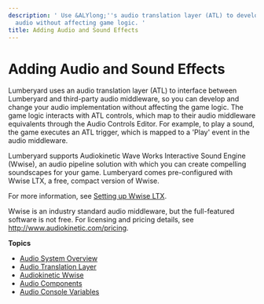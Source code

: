 ```yaml
---
description: ' Use &ALYlong;''s audio translation layer (ATL) to develop your game
  audio without affecting game logic. '
title: Adding Audio and Sound Effects
---
```

# Adding Audio and Sound Effects<a name="audio-intro"></a>

Lumberyard uses an audio translation layer \(ATL\) to interface between Lumberyard and third\-party audio middleware, so you can develop and change your audio implementation without affecting the game logic\. The game logic interacts with ATL controls, which map to their audio middleware equivalents through the Audio Controls Editor\. For example, to play a sound, the game executes an ATL trigger, which is mapped to a 'Play' event in the audio middleware\.

Lumberyard supports Audiokinetic Wave Works Interactive Sound Engine \(Wwise\), an audio pipeline solution with which you can create compelling soundscapes for your game\. Lumberyard comes pre\-configured with Wwise LTX, a free, compact version of Wwise\. 

For more information, see [Setting up Wwise LTX](audio-wwise-using.md)\.

Wwise is an industry standard audio middleware, but the full\-featured software is not free\. For licensing and pricing details, see [http://www\.audiokinetic\.com/pricing](http://www.audiokinetic.com/pricing)\.

**Topics**
+ [Audio System Overview](audio-architecture.md)
+ [Audio Translation Layer](audio-translation-layer.md)
+ [Audiokinetic Wwise](audio-wwise.md)
+ [Audio Components](audio-components.md)
+ [Audio Console Variables](audio-console-commands.md)